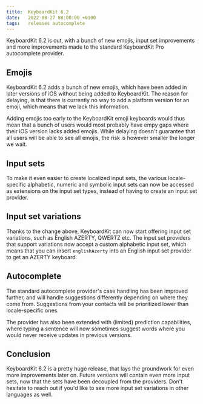 ```yaml
---
title:  KeyboardKit 6.2
date:   2022-08-27 08:00:00 +0100
tags:   releases autocomplete
---
```


KeyboardKit 6.2 is out, with a bunch of new emojis, input set improvements and more improvements made to the standard KeyboardKit Pro autocomplete provider.


## Emojis

KeyboardKit 6.2 adds a bunch of new emojis, which have been added in later versions of iOS without being added to KeyboardKit. The reason for delaying, is that there is currently no way to add a platform version for an emoji, which means that we lack this information. 

Adding emojis too early to the KeyboardKit emoji keyboards would thus mean that a bunch of users would most probably have empy gaps where their iOS version lacks added emojis. While delaying doesn't guarantee that all users will be able to see all emojis, the risk is however smaller the longer we wait.


## Input sets

To make it even easier to create localized input sets, the various locale-specific alphabetic, numeric and symbolic input sets can now be accessed as extensions on the input set types, instead of having to create an input set provider.


## Input set variations

Thanks to the change above, KeyboardKit can now start offering input set variations, such as English AZERTY, QWERTZ etc. The input set providers that support variations now accept a custom alphabetic input set, which means that you can insert `englishAzerty` into an English input set provider to get an AZERTY keyboard.


## Autocomplete

The standard autocomplete provider's case handling has been improved further, and will handle suggestions differently depending on where they come from. Suggestions from your contacts will be prioritized lower than locale-specific ones.

The provider has also been extended with (limited) prediction capabilities, where typing a sentence will now sometimes suggest words where you would never receive updates in previous versions.


## Conclusion

KeyboardKit 6.2 is a pretty huge release, that lays the groundwork for even more improvements later on. Future versions will contain even more input sets, now that the sets have been decoupled from the providers. Don't hesitate to reach out if you'd like to see more input set variations in other languages as well.